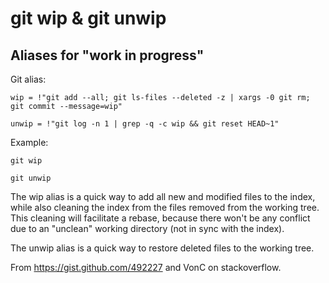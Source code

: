# git wip & git unwip

## Aliases for "work in progress"


Git alias:

```git
wip = !"git add --all; git ls-files --deleted -z | xargs -0 git rm; git commit --message=wip"

unwip = !"git log -n 1 | grep -q -c wip && git reset HEAD~1"
```

Example:

```shell
git wip

git unwip
```

The wip alias is a quick way to add all new and modified files to the index,
while also cleaning the index from the files removed from the working tree.
This cleaning will facilitate a rebase, because there won't be any conflict
due to an "unclean" working directory (not in sync with the index).

The unwip alias is a quick way to restore deleted files to the working tree.

From https://gist.github.com/492227 and VonC on stackoverflow.

